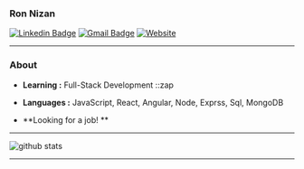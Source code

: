 ### Ron Nizan 
[![Linkedin Badge](https://img.shields.io/badge/-Ron_Nizan-blue?style=flat-square&logo=Linkedin&logoColor=white&link=https://www.linkedin.com/in/ron-nizan//)](https://www.linkedin.com/in/ron-nizan/) [![Gmail Badge](https://img.shields.io/badge/-ronnizan01@gmail.com-c14438?style=flat-square&logo=Gmail&logoColor=white&link=mailto:ronnizan01@gmail.com)](mailto:ronnizan01@gmail.com)
<a href="https://www.ronnizan.com/"><img alt="Website" src="https://img.shields.io/badge/Website-www.ronnizan.com-blue?style=flat-square&logo=google-chrome"></a>

---------------------------------------------------------------------------------------------------------------------------------------------------------------------------------
### About

-  **Learning :** Full-Stack Development ::zap
-  **Languages :** JavaScript, React, Angular, Node, Exprss, Sql, MongoDB

-  **Looking for a job! **
---------------------------------------------------------------------------------------------------------------------------------------------------------------------------------

![github stats](https://github-readme-stats.vercel.app/api?username=ronnizan&show_icons=true)

---------------------------------------------------------------------------------------------------------------------------------------------------------------------------------
